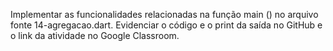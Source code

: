 
Implementar as funcionalidades relacionadas na função main () no arquivo fonte 
14-agregacao.dart.
Evidenciar o código e o print da saída no GitHub e o link da atividade no Google Classroom.

